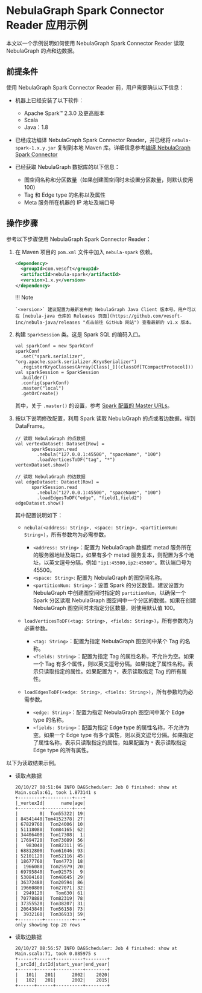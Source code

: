 # NebulaGraph Spark Connector Reader 应用示例

本文以一个示例说明如何使用 NebulaGraph Spark Connector Reader 读取 NebulaGraph 的点和边数据。

## 前提条件

使用 NebulaGraph Spark Connector Reader 前，用户需要确认以下信息：

- 机器上已经安装了以下软件：
  - Apache Spark&trade; 2.3.0 及更高版本
  - Scala
  - Java：1.8

- 已经成功编译 NebulaGraph Spark Connector Reader，并已经将 `nebula-spark-1.x.y.jar` 复制到本地 Maven 库。详细信息参考[编译 NebulaGraph Spark Connector](../sc-ug-compile.md)

- 已经获取 NebulaGraph 数据库的以下信息：
  - 图空间名称和分区数量（如果创建图空间时未设置分区数量，则默认使用 100）
  - Tag 和 Edge type 的名称以及属性
  - Meta 服务所在机器的 IP 地址及端口号

## 操作步骤

参考以下步骤使用 NebulaGraph Spark Connector Reader：

1. 在 Maven 项目的 `pom.xml` 文件中加入 `nebula-spark` 依赖。

    ```xml
    <dependency>
      <groupId>com.vesoft</groupId>
      <artifactId>nebula-spark</artifactId>
      <version>1.x.y</version>
    </dependency>
    ```

    !!! Note

       `<version>` 建议配置为最新发布的 NebulaGraph Java Client 版本号。用户可以在 [nebula-java 仓库的 Releases 页面](https://github.com/vesoft-inc/nebula-java/releases "点击前往 GitHub 网站") 查看最新的 v1.x 版本。

1. 构建 `SparkSession` 类。这是 Spark SQL 的编码入口。

    ```
    val sparkConf = new SparkConf
    sparkConf
      .set("spark.serializer", "org.apache.spark.serializer.KryoSerializer")
      .registerKryoClasses(Array[Class[_]](classOf[TCompactProtocol]))
    val sparkSession = SparkSession
      .builder()
      .config(sparkConf)
      .master("local")
      .getOrCreate()
    ```

    其中，关于 `.master()` 的设置，参考 [Spark 配置的 Master URLs](https://spark.apache.org/docs/latest/submitting-applications.html#master-urls "点击前往 Spark 文档中心")。

2. 按以下说明修改配置，利用 Spark 读取 NebulaGraph 的点或者边数据，得到 DataFrame。

    ```shell
    // 读取 NebulaGraph 的点数据
    val vertexDataset: Dataset[Row] =
          sparkSession.read
            .nebula("127.0.0.1:45500", "spaceName", "100")
            .loadVerticesToDF("tag", "*")
    vertexDataset.show()

    // 读取 NebulaGraph 的边数据
    val edgeDataset: Dataset[Row] =
          sparkSession.read
            .nebula("127.0.0.1:45500", "spaceName", "100")
            .loadEdgesToDF("edge", "field1,field2")
    edgeDataset.show()
    ```

    其中配置说明如下：

    - `nebula(<address: String>, <space: String>, <partitionNum: String>)`，所有参数均为必需参数。

      - `<address: String>`：配置为 NebulaGraph 数据库 metad 服务所在的服务器地址及端口，如果有多个 metad 服务复本，则配置为多个地址，以英文逗号分隔，例如 `"ip1:45500,ip2:45500"`。默认端口号为 45500。
      - `<space: String>`: 配置为 NebulaGraph 的图空间名称。
      - `<partitionNum: String>`：设置 Spark 的分区数量。建议设置为 NebulaGraph 中创建图空间时指定的 `partitionNum`，以确保一个 Spark 分区读取 NebulaGraph 图空间中一个分区的数据。如果在创建 NebulaGraph 图空间时未指定分区数量，则使用默认值 100。

    - `loadVerticesToDF(<tag: String>, <fields: String>)`，所有参数均为必需参数。

      - `<tag: String>`：配置为指定 NebulaGraph 图空间中某个 Tag 的名称。
      - `<fields: String>`：配置为指定 Tag 的属性名称，不允许为空。如果一个 Tag 有多个属性，则以英文逗号分隔。如果指定了属性名称，表示只读取指定的属性。如果配置为 `*`，表示读取指定 Tag 的所有属性。

    - `loadEdgesToDF(<edge: String>, <fields: String>)`，所有参数均为必需参数。

      - `<edge: String>`：配置为指定 NebulaGraph 图空间中某个 Edge type 的名称。
      - `<fields: String>`：配置为指定 Edge type 的属性名称，不允许为空。如果一个 Edge type 有多个属性，则以英文逗号分隔。如果指定了属性名称，表示只读取指定的属性，如果配置为 `*` 表示读取指定 Edge type 的所有属性。

以下为读取结果示例。

- 读取点数据

    ```
    20/10/27 08:51:04 INFO DAGScheduler: Job 0 finished: show at Main.scala:61, took 1.873141 s
    +---------+----------+---+
    |_vertexId|      name|age|
    +---------+----------+---+
    |        0|  Tom55322| 19|
    | 84541440|Tom4152378| 27|
    | 67829760|  Tom24006| 10|
    | 51118080|  Tom84165| 62|
    | 34406400|  Tom17308|  1|
    | 17694720|  Tom73089| 56|
    |   983040|  Tom82311| 95|
    | 68812800|  Tom61046| 93|
    | 52101120|  Tom52116| 45|
    | 18677760|   Tom4773| 18|
    |  1966080|  Tom25979| 20|
    | 69795840|  Tom92575|  9|
    | 53084160|  Tom48645| 29|
    | 36372480|  Tom20594| 86|
    | 19660800|  Tom27071| 32|
    |  2949120|    Tom630| 61|
    | 70778880|  Tom82319| 78|
    | 37355520|  Tom38207| 31|
    | 20643840|  Tom56158| 73|
    |  3932160|  Tom36933| 59|
    +---------+----------+---+
    only showing top 20 rows
    ```

- 读取边数据

    ```
    20/10/27 08:56:57 INFO DAGScheduler: Job 4 finished: show at Main.scala:71, took 0.085975 s
    +------+------+----------+--------+
    |_srcId|_dstId|start_year|end_year|
    +------+------+----------+--------+
    |   101|   201|      2002|    2020|
    |   102|   201|      2002|    2015|
    +------+------+----------+--------+
    ```
